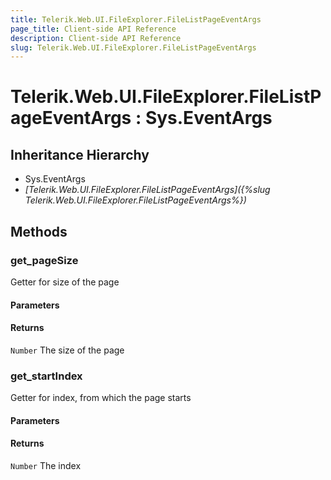 ```yaml
---
title: Telerik.Web.UI.FileExplorer.FileListPageEventArgs
page_title: Client-side API Reference
description: Client-side API Reference
slug: Telerik.Web.UI.FileExplorer.FileListPageEventArgs
---
```


# Telerik.Web.UI.FileExplorer.FileListPageEventArgs : Sys.EventArgs 

## Inheritance Hierarchy

* Sys.EventArgs
* *[Telerik.Web.UI.FileExplorer.FileListPageEventArgs]({%slug Telerik.Web.UI.FileExplorer.FileListPageEventArgs%})*

## Methods

###  get_pageSize

Getter for size of the page

#### Parameters

#### Returns

`Number` The size of the page

###  get_startIndex

Getter for index, from which the page starts

#### Parameters

#### Returns

`Number` The index



